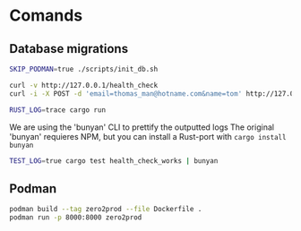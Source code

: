 # Comands

## Database migrations
``` bash
SKIP_PODMAN=true ./scripts/init_db.sh
```

``` bash
curl -v http://127.0.0.1/health_check
curl -i -X POST -d 'email=thomas_man@hotname.com&name=tom' http://127.0.0.1:8000/subscriptions/
```

``` bash
RUST_LOG=trace cargo run
```

We are using the 'bunyan' CLI to prettify the outputted logs 
The original 'bunyan' requieres NPM, but you can install a Rust-port with
`cargo install bunyan`
``` bash
TEST_LOG=true cargo test health_check_works | bunyan
```

## Podman
``` bash
podman build --tag zero2prod --file Dockerfile .
podman run -p 8000:8000 zero2prod
```